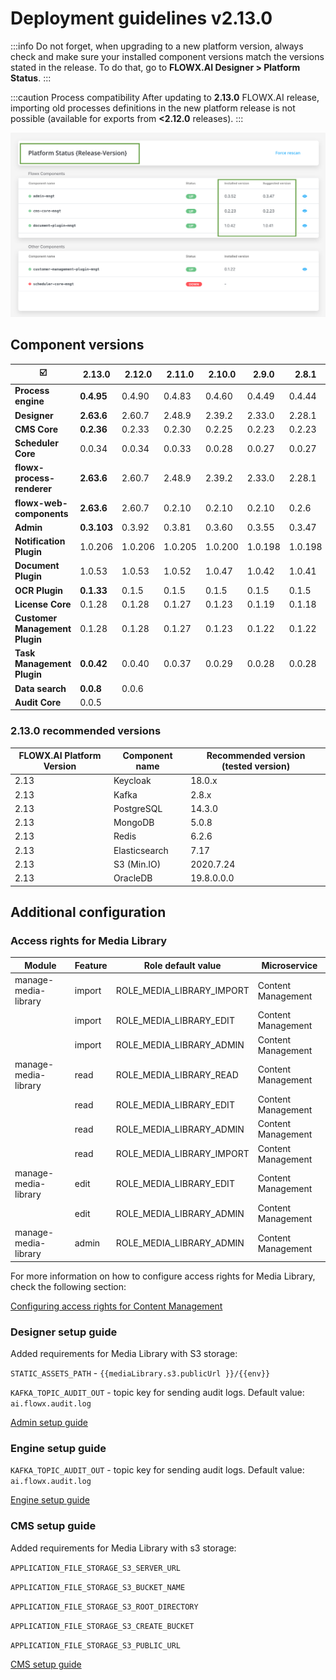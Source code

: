 # Deployment guidelines v2.13.0

:::info
Do not forget, when upgrading to a new platform version, always check and make sure your installed component versions match the versions stated in the release. To do that, go to **FLOWX.AI Designer > Platform Status**.
:::

:::caution Process compatibility
After updating to **2.13.0** FLOWX.AI release, importing old processes definitions in the new platform release is not possible (available for exports from **<2.12.0** releases).
:::

![](../img/release_platform_version_check.png)

## Component versions

| :ballot_box_with_check:        | 2.13.0      | 2.12.0  | 2.11.0  | 2.10.0  | 2.9.0   | 2.8.1   | 2.8.0   | 2.7.0   | 2.6.0   | 2.5.0   | 2.4.0   | 2.3.0   | 2.2.0   | 2.1.0     | 2.0.0     | 1.16.0  | 1.15    | 1.14    | 1.13.0  | 1.12.0 | 1.11.0  |
| ------------------------------ | ----------- | ------- | ------- | ------- | ------- | ------- | ------- | ------- | ------- | ------- | ------- | ------- | ------- | --------- | --------- | ------- | ------- | ------- | ------- | ------ | ------- |
| **Process engine**             | **0.4.95**  | 0.4.90  | 0.4.83  | 0.4.60  | 0.4.49  | 0.4.44  | 0.4.42  | 0.4.42  | 0.4.36  | 0.4.29  | 0.4.22  | 0.4.21  | 0.4.18  | 0.4.13    | 0.4.12    | 0.4.4   | 0.3.26  | 0.3.21  | 0.3.14  | 0.3.9  | 0.3.7   |
| **Designer**                   | **2.63.6**  | 2.60.7  | 2.48.9  | 2.39.2  | 2.33.0  | 2.28.1  | 2.24.2  | 2.23.0  | 2.19.2  | 2.18.2  | 2.17.4  | 2.15.2  | 2.14.4  | 2.11.2    | 2.10.0    | 2.5.0   | 2.1.1   | 1.21.0  | 1.16.3  | 1.15.2 | 1.14.0  |
| **CMS Core**                   | **0.2.36**  | 0.2.33  | 0.2.30  | 0.2.25  | 0.2.23  | 0.2.23  | 0.2.23  | 0.2.23  | 0.2.23  | 0.2.20  | 0.2.20  | 0.2.18  | 0.2.17  | 0.2.17    | 0.2.17    | 0.2.14  | 0.2.9   | 0.2.9   | 0.2.9   | 0.2.5  | 0.2.3   |
| **Scheduler Core**             | 0.0.34      | 0.0.34  | 0.0.33  | 0.0.28  | 0.0.27  | 0.0.27  | 0.0.27  | 0.0.27  | 0.0.27  | 0.0.24  | 0.0.24  | 0.0.23  | 0.0.23  | 0.0.23    | 0.0.23    | 0.0.19  | 0.0.12  | 0.0.12  | 0.0.12  | NA     | 0.0.6   |
| **flowx-process-renderer**     | **2.63.6**  | 2.60.7  | 2.48.9  | 2.39.2  | 2.33.0  | 2.28.1  | 2.24.2  | 2.23.0  | 2.19.2  | 2.18.2  | 2.17.4  | 2.15.2  | 2.14.4  | 2.11.2    | 2.10.0    | 2.4.2   | 2.1.1   | 1.21.0  | 1.16.3  | 1.15.2 | 1.14.0  |
| **flowx-web-components**       | **2.63.6**  | 2.60.7  | 0.2.10  | 0.2.10  | 0.2.10  | 0.2.6   | 0.2.6   | 0.2.6   | 0.2.6   | 0.2.6   | 0.2.6   | 0.2.6   | 0.2.5   | 0.2.4     | 0.2.1     | 0.2.1   | 0.0.298 | 0.0.298 | 0.0.298 | NA     | 0.0.293 |
| **Admin**                      | **0.3.103** | 0.3.92  | 0.3.81  | 0.3.60  | 0.3.55  | 0.3.47  | 0.3.43  | 0.3.40  | 0.3.36  | 0.3.34  | 0.3.29  | 0.3.23  | 0.3.21  | 0.3.13    | 0.3.13    | 0.3.3   | 0.2.26  | 0.2.26  | 0.2.26  | 0.2.25 | 0.2.23  |
| **Notification Plugin**        | 1.0.206     | 1.0.206 | 1.0.205 | 1.0.200 | 1.0.198 | 1.0.198 | 1.0.197 | 1.0.194 | 1.0.194 | 1.0.191 | 1.0.191 | 1.0.190 | 1.0.190 | 1.0.186-1 | 1.0.186-1 | 1.0.186 | 1.0.182 | 1.0.182 | 1.0.182 | NA     | 1.0.179 |
| **Document Plugin**            | 1.0.53      | 1.0.53  | 1.0.52  | 1.0.47  | 1.0.42  | 1.0.41  | 1.0.38  | 1.0.37  | 1.0.37  | 1.0.35  | 1.0.35  | 1.0.31  | 1.0.31  | 1.0.30    | 1.0.30    | 1.0.26  | 1.0.24  | 1.0.20  | 1.0.18  | NA     | 1.0.15  |
| **OCR Plugin**                 | **0.1.33**  | 0.1.5   | 0.1.5   | 0.1.5   | 0.1.5   | 0.1.5   | 0.1.5   | 0.1.5   | 0.1.5   | 0.1.5   | 0.1.5   | 0.0.109 | 0.0.109 | 0.0.109   | 0.0.109   | 0.0.109 | 0.0.106 |         |         |        |         |
| **License Core**               | 0.1.28      | 0.1.28  | 0.1.27  | 0.1.23  | 0.1.19  | 0.1.18  | 0.1.18  | 0.1.18  | 0.1.18  | 0.1.15  | 0.1.15  | 0.1.13  | 0.1.13  | 0.1.12    | 0.1.12    | 0.1.10  | 0.1.5   | n/a     |         |        |         |
| **Customer Management Plugin** | 0.1.28      | 0.1.28  | 0.1.27  | 0.1.23  | 0.1.22  | 0.1.22  | 0.1.22  | 0.1.22  | 0.1.22  | 0.1.20  | 0.1.20  | 0.1.18  | 0.1.18  | 0.1.18    | 0.1.18    | 0.1.16  | 0.1.10  | 0.1.10  | 0.1.10  | NA     | 0.1.6   |
| **Task Management Plugin**     | **0.0.42**  | 0.0.40  | 0.0.37  | 0.0.29  | 0.0.28  | 0.0.28  | 0.0.27  | 0.0.27  | 0.0.27  | 0.0.22  | 0.0.22  | 0.0.21  | 0.0.21  | 0.0.16    | 0.0.16    | 0.0.14  |         |         |         |        |         |
| **Data search**                | **0.0.8**   | 0.0.6   |         |         |         |         |         |         |         |         |         |         |         |           |           |         |         |         |         |        |         |
| **Audit Core**                 | 0.0.5       |         |         |         |         |         |         |         |         |         |         |         |         |           |           |         |         |         |         |        |         |

### 2.13.0 recommended versions

| FLOWX.AI Platform Version 	| Component name 	| Recommended version (tested version) 	|
|---------------------------	|----------------	|--------------------------------------	|
| 2.13                      	| Keycloak       	| 18.0.x                               	|
| 2.13                      	| Kafka          	| 2.8.x                                	|
| 2.13                      	| PostgreSQL     	| 14.3.0                               	|
| 2.13                      	| MongoDB        	| 5.0.8                                	|
| 2.13                      	| Redis          	| 6.2.6                                	|
| 2.13                      	| Elasticsearch   	| 7.17                                 	|
| 2.13                      	| S3 (Min.IO)    	| 2020.7.24                            	|
| 2.13                      	| OracleDB       	| 19.8.0.0.0                           	|

## Additional configuration

### Access rights for Media Library 

| Module               | Feature | Role default value        | Microservice       |
| -------------------- | ------- | ------------------------- | ------------------ |
| manage-media-library | import  | ROLE_MEDIA_LIBRARY_IMPORT | Content Management |
|                      | import  | ROLE_MEDIA_LIBRARY_EDIT   | Content Management |
|                      | import  | ROLE_MEDIA_LIBRARY_ADMIN  | Content Management |
| manage-media-library | read    | ROLE_MEDIA_LIBRARY_READ   | Content Management |
|                      | read    | ROLE_MEDIA_LIBRARY_EDIT   | Content Management |
|                      | read    | ROLE_MEDIA_LIBRARY_ADMIN  | Content Management |
|                      | read    | ROLE_MEDIA_LIBRARY_IMPORT | Content Management |
| manage-media-library | edit    | ROLE_MEDIA_LIBRARY_EDIT   | Content Management |
|                      | edit    | ROLE_MEDIA_LIBRARY_ADMIN  | Content Management |
| manage-media-library | admin   | ROLE_MEDIA_LIBRARY_ADMIN  | Content Management |

For more information on how to configure access rights for Media Library, check the following section:

[Configuring access rights for Content Management](../../docs/platform-setup-guides/cms-setup-guide/configuring-access-rights-for-cms)


### Designer setup guide

Added requirements for Media Library with S3 storage:

`STATIC_ASSETS_PATH` - `{{mediaLibrary.s3.publicUrl }}/{{env}}`

`KAFKA_TOPIC_AUDIT_OUT` - topic key for sending audit logs. Default value: `ai.flowx.audit.log`

[Admin setup guide](../../docs/flowx-designer/designer-setup-guide)

### Engine setup guide

`KAFKA_TOPIC_AUDIT_OUT` - topic key for sending audit logs. Default value: `ai.flowx.audit.log`

[Engine setup guide](../../docs/platform-setup-guides/flowx-engine-setup-guide)

### CMS setup guide

Added requirements for Media Library with s3 storage:

`APPLICATION_FILE_STORAGE_S3_SERVER_URL`

`APPLICATION_FILE_STORAGE_S3_BUCKET_NAME`

`APPLICATION_FILE_STORAGE_S3_ROOT_DIRECTORY`

`APPLICATION_FILE_STORAGE_S3_CREATE_BUCKET`

`APPLICATION_FILE_STORAGE_S3_PUBLIC_URL`

[CMS setup guide](../../docs/platform-setup-guides/cms-setup-guide)